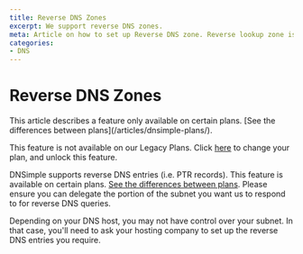 ```yaml
---
title: Reverse DNS Zones
excerpt: We support reverse DNS zones.
meta: Article on how to set up Reverse DNS zone. Reverse lookup zone is an authoritative DNS zone that is used primarily to resolve IP addresses to network resource names.
categories:
- DNS
---
```


# Reverse DNS Zones

<info>
This article describes a feature only available on certain plans. [See the differences between plans](/articles/dnsimple-plans/).

This feature is not available on our Legacy Plans. Click [here](/articles/changing-plans/) to change your plan, and unlock this feature.
</info>

DNSimple supports reverse DNS entries (i.e. PTR records). This feature is available on certain plans. [See the differences between plans](/articles/dnsimple-plans/). Please ensure you can delegate the portion of the subnet you want us to respond to for reverse DNS queries.

Depending on your DNS host, you may not have control over your subnet. In that case, you'll need to ask your hosting company to set up the reverse DNS entries you require.
